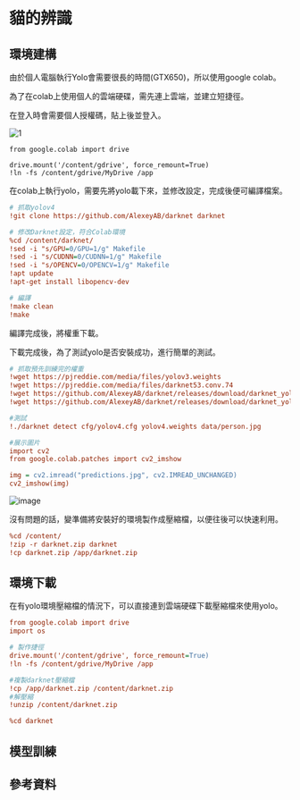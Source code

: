 # 貓的辨識

## 環境建構
由於個人電腦執行Yolo會需要很長的時間(GTX650)，所以使用google colab。

為了在colab上使用個人的雲端硬碟，需先連上雲端，並建立短捷徑。

在登入時會需要個人授權碼，貼上後並登入。

![1](https://user-images.githubusercontent.com/64704410/131439125-305f2b0c-1150-467b-9560-95be40da0a92.png)
```
from google.colab import drive

drive.mount('/content/gdrive', force_remount=True)
!ln -fs /content/gdrive/MyDrive /app
```

在colab上執行yolo，需要先將yolo載下來，並修改設定，完成後便可編譯檔案。

```ini
# 抓取yolov4
!git clone https://github.com/AlexeyAB/darknet darknet

# 修改Darknet設定，符合Colab環境
%cd /content/darknet/
!sed -i "s/GPU=0/GPU=1/g" Makefile
!sed -i "s/CUDNN=0/CUDNN=1/g" Makefile
!sed -i "s/OPENCV=0/OPENCV=1/g" Makefile
!apt update
!apt-get install libopencv-dev

# 編譯
!make clean
!make
```
編譯完成後，將權重下載。

下載完成後，為了測試yolo是否安裝成功，進行簡單的測試。
```ini
# 抓取預先訓練完的權重
!wget https://pjreddie.com/media/files/yolov3.weights
!wget https://pjreddie.com/media/files/darknet53.conv.74
!wget https://github.com/AlexeyAB/darknet/releases/download/darknet_yolo_v3_optimal/yolov4.weights
!wget https://github.com/AlexeyAB/darknet/releases/download/darknet_yolo_v3_optimal/yolov4.conv.137

#測試
!./darknet detect cfg/yolov4.cfg yolov4.weights data/person.jpg

#展示圖片
import cv2
from google.colab.patches import cv2_imshow

img = cv2.imread("predictions.jpg", cv2.IMREAD_UNCHANGED)
cv2_imshow(img)
```
![image](https://user-images.githubusercontent.com/64704410/131439805-76bcf2ec-132c-4ad1-b7ed-c32c3a5215c0.png)

沒有問題的話，變準備將安裝好的環境製作成壓縮檔，以便往後可以快速利用。
```ini
%cd /content/
!zip -r darknet.zip darknet
!cp darknet.zip /app/darknet.zip
```

## 環境下載
在有yolo環境壓縮檔的情況下，可以直接連到雲端硬碟下載壓縮檔來使用yolo。
```ini
from google.colab import drive
import os

# 製作捷徑
drive.mount('/content/gdrive', force_remount=True)
!ln -fs /content/gdrive/MyDrive /app

#複製darknet壓縮檔
!cp /app/darknet.zip /content/darknet.zip
#解壓縮
!unzip /content/darknet.zip

%cd darknet
```

## 模型訓練

## 參考資料
